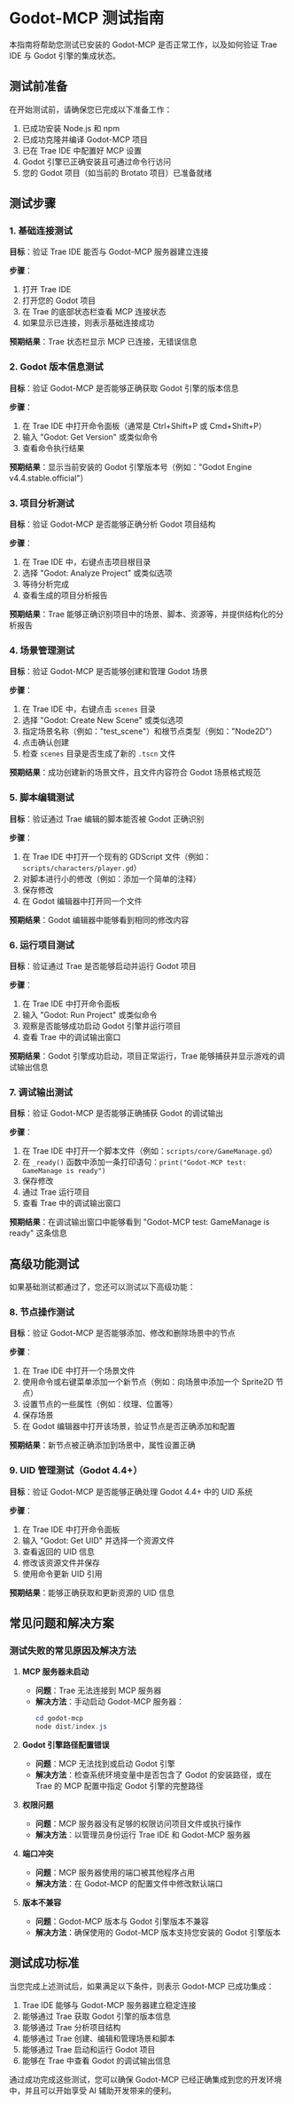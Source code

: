 # Godot-MCP 测试指南

本指南将帮助您测试已安装的 Godot-MCP 是否正常工作，以及如何验证 Trae IDE 与 Godot 引擎的集成状态。

## 测试前准备

在开始测试前，请确保您已完成以下准备工作：

1. 已成功安装 Node.js 和 npm
2. 已成功克隆并编译 Godot-MCP 项目
3. 已在 Trae IDE 中配置好 MCP 设置
4. Godot 引擎已正确安装且可通过命令行访问
5. 您的 Godot 项目（如当前的 Brotato 项目）已准备就绪

## 测试步骤

### 1. 基础连接测试

**目标**：验证 Trae IDE 能否与 Godot-MCP 服务器建立连接

**步骤**：

1. 打开 Trae IDE
2. 打开您的 Godot 项目
3. 在 Trae 的底部状态栏查看 MCP 连接状态
4. 如果显示已连接，则表示基础连接成功

**预期结果**：Trae 状态栏显示 MCP 已连接，无错误信息

### 2. Godot 版本信息测试

**目标**：验证 Godot-MCP 是否能够正确获取 Godot 引擎的版本信息

**步骤**：

1. 在 Trae IDE 中打开命令面板（通常是 Ctrl+Shift+P 或 Cmd+Shift+P）
2. 输入 "Godot: Get Version" 或类似命令
3. 查看命令执行结果

**预期结果**：显示当前安装的 Godot 引擎版本号（例如："Godot Engine v4.4.stable.official"）

### 3. 项目分析测试

**目标**：验证 Godot-MCP 是否能够正确分析 Godot 项目结构

**步骤**：

1. 在 Trae IDE 中，右键点击项目根目录
2. 选择 "Godot: Analyze Project" 或类似选项
3. 等待分析完成
4. 查看生成的项目分析报告

**预期结果**：Trae 能够正确识别项目中的场景、脚本、资源等，并提供结构化的分析报告

### 4. 场景管理测试

**目标**：验证 Godot-MCP 是否能够创建和管理 Godot 场景

**步骤**：

1. 在 Trae IDE 中，右键点击 `scenes` 目录
2. 选择 "Godot: Create New Scene" 或类似选项
3. 指定场景名称（例如："test_scene"）和根节点类型（例如："Node2D"）
4. 点击确认创建
5. 检查 `scenes` 目录是否生成了新的 `.tscn` 文件

**预期结果**：成功创建新的场景文件，且文件内容符合 Godot 场景格式规范

### 5. 脚本编辑测试

**目标**：验证通过 Trae 编辑的脚本能否被 Godot 正确识别

**步骤**：

1. 在 Trae IDE 中打开一个现有的 GDScript 文件（例如：`scripts/characters/player.gd`）
2. 对脚本进行小的修改（例如：添加一个简单的注释）
3. 保存修改
4. 在 Godot 编辑器中打开同一个文件

**预期结果**：Godot 编辑器中能够看到相同的修改内容

### 6. 运行项目测试

**目标**：验证通过 Trae 是否能够启动并运行 Godot 项目

**步骤**：

1. 在 Trae IDE 中打开命令面板
2. 输入 "Godot: Run Project" 或类似命令
3. 观察是否能够成功启动 Godot 引擎并运行项目
4. 查看 Trae 中的调试输出窗口

**预期结果**：Godot 引擎成功启动，项目正常运行，Trae 能够捕获并显示游戏的调试输出信息

### 7. 调试输出测试

**目标**：验证 Godot-MCP 是否能够正确捕获 Godot 的调试输出

**步骤**：

1. 在 Trae IDE 中打开一个脚本文件（例如：`scripts/core/GameManage.gd`）
2. 在 `_ready()` 函数中添加一条打印语句：`print("Godot-MCP test: GameManage is ready")`
3. 保存修改
4. 通过 Trae 运行项目
5. 查看 Trae 中的调试输出窗口

**预期结果**：在调试输出窗口中能够看到 "Godot-MCP test: GameManage is ready" 这条信息

## 高级功能测试

如果基础测试都通过了，您还可以测试以下高级功能：

### 8. 节点操作测试

**目标**：验证 Godot-MCP 是否能够添加、修改和删除场景中的节点

**步骤**：

1. 在 Trae IDE 中打开一个场景文件
2. 使用命令或右键菜单添加一个新节点（例如：向场景中添加一个 Sprite2D 节点）
3. 设置节点的一些属性（例如：纹理、位置等）
4. 保存场景
5. 在 Godot 编辑器中打开该场景，验证节点是否正确添加和配置

**预期结果**：新节点被正确添加到场景中，属性设置正确

### 9. UID 管理测试（Godot 4.4+）

**目标**：验证 Godot-MCP 是否能够正确处理 Godot 4.4+ 中的 UID 系统

**步骤**：

1. 在 Trae IDE 中打开命令面板
2. 输入 "Godot: Get UID" 并选择一个资源文件
3. 查看返回的 UID 信息
4. 修改该资源文件并保存
5. 使用命令更新 UID 引用

**预期结果**：能够正确获取和更新资源的 UID 信息

## 常见问题和解决方案

### 测试失败的常见原因及解决方法

1. **MCP 服务器未启动**
   - **问题**：Trae 无法连接到 MCP 服务器
   - **解决方法**：手动启动 Godot-MCP 服务器：
     ```powershell
     cd godot-mcp
     node dist/index.js
     ```

2. **Godot 引擎路径配置错误**
   - **问题**：MCP 无法找到或启动 Godot 引擎
   - **解决方法**：检查系统环境变量中是否包含了 Godot 的安装路径，或在 Trae 的 MCP 配置中指定 Godot 引擎的完整路径

3. **权限问题**
   - **问题**：MCP 服务器没有足够的权限访问项目文件或执行操作
   - **解决方法**：以管理员身份运行 Trae IDE 和 Godot-MCP 服务器

4. **端口冲突**
   - **问题**：MCP 服务器使用的端口被其他程序占用
   - **解决方法**：在 Godot-MCP 的配置文件中修改默认端口

5. **版本不兼容**
   - **问题**：Godot-MCP 版本与 Godot 引擎版本不兼容
   - **解决方法**：确保使用的 Godot-MCP 版本支持您安装的 Godot 引擎版本

## 测试成功标准

当您完成上述测试后，如果满足以下条件，则表示 Godot-MCP 已成功集成：

1. Trae IDE 能够与 Godot-MCP 服务器建立稳定连接
2. 能够通过 Trae 获取 Godot 引擎的版本信息
3. 能够通过 Trae 分析项目结构
4. 能够通过 Trae 创建、编辑和管理场景和脚本
5. 能够通过 Trae 启动和运行 Godot 项目
6. 能够在 Trae 中查看 Godot 的调试输出信息

通过成功完成这些测试，您可以确保 Godot-MCP 已经正确集成到您的开发环境中，并且可以开始享受 AI 辅助开发带来的便利。